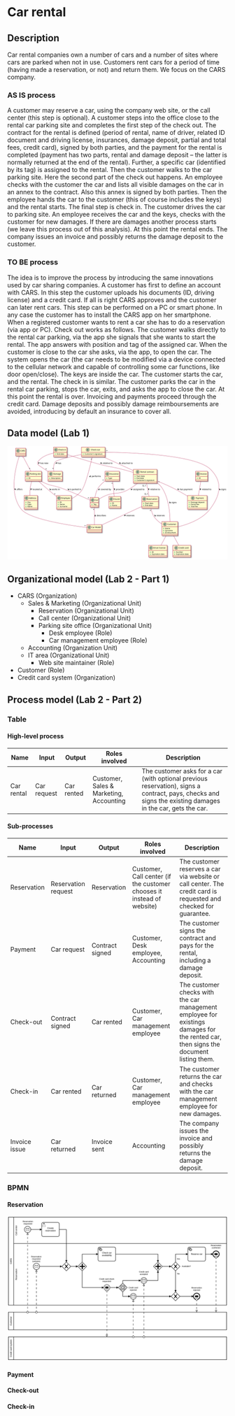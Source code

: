 # Car rental

## Description

Car rental companies own a number of cars and a number of sites where cars are parked when not in use. Customers rent cars for a period of time (having made a reservation, or not) and return them. 
We focus on the CARS company.

### AS IS process

A customer may reserve a car, using the company web site, or the call center (this step is optional). 
A customer steps into the office close to the rental car parking site and completes the first step of the check out. The contract for the rental is defined (period of rental, name of driver, related ID document and driving license, insurances, damage deposit, partial and total fees, credit card), signed by both parties, and the payment for the rental is completed (payment has two parts, rental and damage deposit – the latter is normally returned at the end of the rental).  Further, a specific car (identified by its tag) is assigned to the rental. 
Then the customer walks to the car parking site. Here the second part of the check out happens. 
An employee checks with the customer the car and lists all visible damages on the car in an annex to the contract. Also this annex is signed by both parties. Then the employee hands the car to the customer (this of course includes the keys) and the rental starts.
The final step is check in. The customer drives the car to parking site. An employee receives the car and the keys, checks with the customer for new damages. If there are damages another process starts (we leave this process out of this analysis). At this point the rental ends. The company issues an invoice and possibly returns the damage deposit to the customer.

### TO BE process

The idea is to improve the process by introducing the same innovations used by car sharing companies. 
A customer has first to define an account with CARS. In this step the customer uploads his documents (ID, driving license) and a credit card. If all is right CARS approves and the customer can later rent cars. This step can be performed on a PC or smart phone. In any case the customer has to install the CARS app on her smartphone. 
When a registered customer wants to rent a car she has to do a reservation (via app or PC). 
Check out works as follows. The customer walks directly to the rental car parking, via the app she signals that she wants to start the rental. The app answers with position and tag of the assigned car. 
When the customer is close to the car she asks, via the app, to open the car. The system opens the car (the car needs to be modified via a device connected to the cellular network and capable of controlling some car functions, like door open/close).  The keys are inside the car. The customer starts the car, and the rental. 
The check in is similar. The customer parks the car in the rental car parking, stops the car, exits, and asks the app to close the car. At this point the rental is over. 
Invoicing and payments proceed through the credit card. 
Damage deposits and possibly damage reimboursements are avoided, introducing by default an insurance to cover all.

## Data model (Lab 1)

![](models/data.svg)

## Organizational model (Lab 2 - Part 1)

- CARS (Organization)
  - Sales & Marketing (Organizational Unit)
    - Reservation (Organizational Unit)
    - Call center (Organizational Unit)
    - Parking site office (Organizational Unit)
      - Desk employee (Role)
      - Car management employee (Role)
  - Accounting (Organization Unit)
  - IT area (Organizational Unit)
    - Web site maintainer (Role)
- Customer (Role)
- Credit card system (Organization)

## Process model (Lab 2 - Part 2)

### Table

#### High-level process

| Name | Input | Output | Roles involved | Description |
| ---- | ----- | ------ | -------------- | ----------- |
| Car rental | Car request | Car rented | Customer, Sales & Marketing, Accounting | The customer asks for a car (with optional previous reservation), signs a contract, pays, checks and signs the existing damages in the car, gets the car. |

#### Sub-processes

| Name | Input | Output | Roles involved | Description |
| ---- | ----- | ------ | -------------- | ----------- |
| Reservation | Reservation request | Reservation | Customer, Call center (if the customer chooses it instead of website) | The customer reserves a car via website or call center. The credit card is requested and checked for guarantee. |
| Payment | Car request | Contract signed | Customer, Desk employee, Accounting | The customer signs the contract and pays for the rental, including a damage deposit. |
| Check-out | Contract signed | Car rented | Customer, Car management employee | The customer checks with the car management employee for existings damages for the rented car, then signs the document listing them. |
| Check-in | Car rented | Car returned | Customer, Car management employee | The customer returns the car and checks with the car management employee for new damages. |
| Invoice issue | Car returned | Invoice sent | Accounting | The company issues the invoice and possibly returns the damage deposit. |

### BPMN

#### Reservation

![](models/reservation_process.png)

#### Payment

[](models/payment_process.png)

#### Check-out

[](models/checkout_process.png)

#### Check-in

[](models/checkin_process.png)